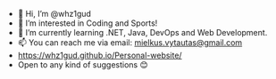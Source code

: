 - 👋 Hi, I’m @whz1gud
- 👀 I’m interested in Coding and Sports!
- 🌱 I’m currently learning .NET, Java, DevOps and Web Development.
- 📫 You can reach me via email: mielkus.vytautas@gmail.com
- https://whz1gud.github.io/Personal-website/
- Open to any kind of suggestions 😊

<!---
whz1gud/whz1gud is a ✨ special ✨ repository because its `README.md` (this file) appears on your GitHub profile.
You can click the Preview link to take a look at your changes.
--->
